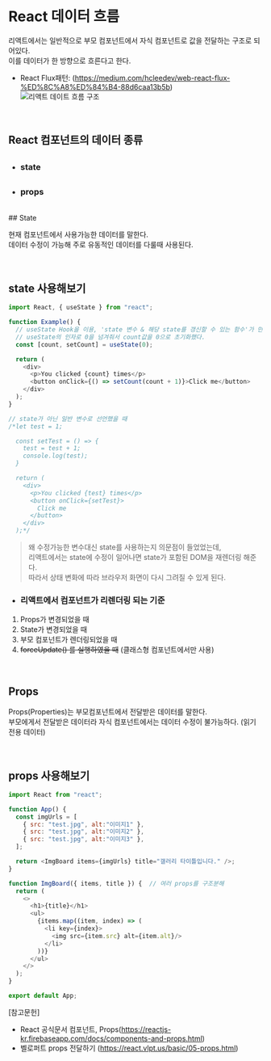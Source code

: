 <h1>React 데이터 흐름</h1>

리액트에서는 일반적으로 부모 컴포넌트에서 자식 컴포넌트로 값을 전달하는 구조로 되어있다.  
이를 데이터가 한 방향으로 흐른다고 한다.
- React Flux패턴: (https://medium.com/hcleedev/web-react-flux-%ED%8C%A8%ED%84%B4-88d6caa13b5b)  
![리액트 데이트 흐름 구조](https://www.sohamkamani.com/34ee0fb6e1fe14efa5779a3a293fd5fd/react-flow.svg)

<br/>

## React 컴포넌트의 데이터 종류

- ## <h3>state</h3>
- ## <h3>props</h3>

<br/>
## State


현재 컴포넌트에서 사용가능한 데이터를 말한다.  
데이터 수정이 가능해 주로 유동적인 데이터를 다룰때 사용된다.

<br/>

## state 사용해보기

```js
import React, { useState } from "react";

function Example() {
  // useState Hook을 이용, 'state 변수 & 해당 state를 갱신할 수 있는 함수'가 만들어진다.
  // useState의 인자로 0을 넘겨줘서 count값을 0으로 초기화했다.
  const [count, setCount] = useState(0);

  return (
    <div>
      <p>You clicked {count} times</p>
      <button onClick={() => setCount(count + 1)}>Click me</button>
    </div>
  );
}

// state가 아닌 일반 변수로 선언했을 때
/*let test = 1;

  const setTest = () => {
    test = test + 1;
    console.log(test);
  }

  return (
    <div>
      <p>You clicked {test} times</p>
      <button onClick={setTest}>
        Click me
      </button>
    </div>
  );*/
```

> 왜 수정가능한 변수대신 state를 사용하는지 의문점이 들었었는데,  
> 리액트에서는 state에 수정이 일어나면 state가 포함된 DOM을 재렌더링 해준다.  
> 따라서 상태 변화에 따라 브라우저 화면이 다시 그려질 수 있게 된다.

- ### 리액트에서 컴포넌트가 리렌더링 되는 기준

1. Props가 변경되었을 때
2. State가 변경되었을 때
3. 부모 컴포넌트가 렌더링되었을 때
4. ~~forceUpdate() 를 실행하였을 때~~ (클래스형 컴포넌트에서만 사용)

<br/>

## Props


Props(Properties)는 부모컴포넌트에서 전달받은 데이터를 말한다.  
부모에게서 전달받은 데이터라 자식 컴포넌트에서는 데이터 수정이 불가능하다. (읽기 전용 데이터)

<br/>

## props 사용해보기


```js
import React from "react";

function App() {
  const imgUrls = [
    { src: "test.jpg", alt:"이미지1" },
    { src: "test.jpg", alt:"이미지2" },
    { src: "test.jpg", alt:"이미지3" },
  ];

  return <ImgBoard items={imgUrls} title="갤러리 타이틀입니다." />;
}

function ImgBoard({ items, title }) {  // 여러 props를 구조분해
  return (
    <>
      <h1>{title}</h1>
      <ul>
        {items.map((item, index) => (
          <li key={index}>
            <img src={item.src} alt={item.alt}/>
          </li>
        ))}
      </ul>
    </>
  );
}

export default App;
```

[참고문헌]
- React 공식문서 컴포넌트, Props(https://reactjs-kr.firebaseapp.com/docs/components-and-props.html)
- 벨로퍼트 props 전달하기 (https://react.vlpt.us/basic/05-props.html)